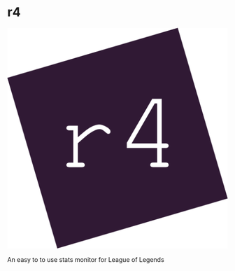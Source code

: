 # r4

<img src="https://raw.githubusercontent.com/r4nd0wn/r4/master/ressources/pictures/r4.svg?sanitize=true">

An easy to to use stats monitor for League of Legends
